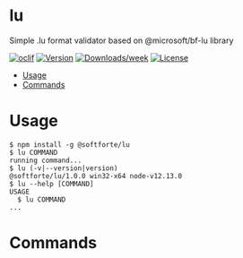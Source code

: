 lu
==

Simple .lu format validator based on @microsoft/bf-lu library

[![oclif](https://img.shields.io/badge/cli-oclif-brightgreen.svg)](https://oclif.io)
[![Version](https://img.shields.io/npm/v/lu.svg)](https://npmjs.org/package/lu)
[![Downloads/week](https://img.shields.io/npm/dw/lu.svg)](https://npmjs.org/package/lu)
[![License](https://img.shields.io/npm/l/lu.svg)](https://github.com/Dev/lu/blob/master/package.json)

<!-- toc -->
* [Usage](#usage)
* [Commands](#commands)
<!-- tocstop -->
# Usage
<!-- usage -->
```sh-session
$ npm install -g @softforte/lu
$ lu COMMAND
running command...
$ lu (-v|--version|version)
@softforte/lu/1.0.0 win32-x64 node-v12.13.0
$ lu --help [COMMAND]
USAGE
  $ lu COMMAND
...
```
<!-- usagestop -->
# Commands
<!-- commands -->

<!-- commandsstop -->
